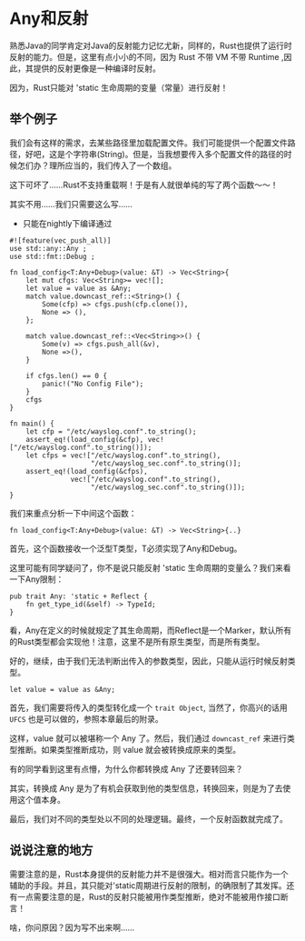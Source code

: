 # Any和反射

熟悉Java的同学肯定对Java的反射能力记忆尤新，同样的，Rust也提供了运行时反射的能力。但是，这里有点小小的不同，因为 Rust 不带 VM 不带 Runtime ,因此，其提供的反射更像是一种编译时反射。

因为，Rust只能对 'static 生命周期的变量（常量）进行反射！

## 举个例子

我们会有这样的需求，去某些路径里加载配置文件。我们可能提供一个配置文件路径，好吧，这是个字符串(String)。但是，当我想要传入多个配置文件的路径的时候怎们办？理所应当的，我们传入了一个数组。

这下可坏了……Rust不支持重载啊！于是有人就很单纯的写了两个函数～～！

其实不用……我们只需要这么写……
* 只能在nightly下编译通过

```
#![feature(vec_push_all)]
use std::any::Any ;
use std::fmt::Debug ;

fn load_config<T:Any+Debug>(value: &T) -> Vec<String>{
    let mut cfgs: Vec<String>= vec![];
    let value = value as &Any;
    match value.downcast_ref::<String>() {
        Some(cfp) => cfgs.push(cfp.clone()),
        None => (),
    };

    match value.downcast_ref::<Vec<String>>() {
        Some(v) => cfgs.push_all(&v),
        None =>(),
    }

    if cfgs.len() == 0 {
        panic!("No Config File");
    }
    cfgs
}

fn main() {
    let cfp = "/etc/wayslog.conf".to_string();
    assert_eq!(load_config(&cfp), vec!["/etc/wayslog.conf".to_string()]);
    let cfps = vec!["/etc/wayslog.conf".to_string(),
                    "/etc/wayslog_sec.conf".to_string()];
    assert_eq!(load_config(&cfps),
               vec!["/etc/wayslog.conf".to_string(),
                    "/etc/wayslog_sec.conf".to_string()]);
}
```

我们来重点分析一下中间这个函数：

```
fn load_config<T:Any+Debug>(value: &T) -> Vec<String>{..}
```

首先，这个函数接收一个泛型T类型，T必须实现了Any和Debug。

这里可能有同学疑问了，你不是说只能反射 'static 生命周期的变量么？我们来看一下Any限制：

```
pub trait Any: 'static + Reflect {
    fn get_type_id(&self) -> TypeId;
}
```

看，Any在定义的时候就规定了其生命周期，而Reflect是一个Marker，默认所有的Rust类型都会实现他！注意，这里不是所有原生类型，而是所有类型。

好的，继续，由于我们无法判断出传入的参数类型，因此，只能从运行时候反射类型。

```
let value = value as &Any;
```

首先，我们需要将传入的类型转化成一个 `trait Object`, 当然了，你高兴的话用 `UFCS` 也是可以做的，参照本章最后的附录。

这样，value 就可以被堪称一个 Any 了。然后，我们通过 `downcast_ref` 来进行类型推断。如果类型推断成功，则 value 就会被转换成原来的类型。

有的同学看到这里有点懵，为什么你都转换成 Any 了还要转回来？

其实，转换成 Any 是为了有机会获取到他的类型信息，转换回来，则是为了去使用这个值本身。

最后，我们对不同的类型处以不同的处理逻辑。最终，一个反射函数就完成了。

## 说说注意的地方

需要注意的是，Rust本身提供的反射能力并不是很强大。相对而言只能作为一个辅助的手段。并且，其只能对'static周期进行反射的限制，的确限制了其发挥。还有一点需要注意的是，Rust的反射只能被用作类型推断，绝对不能被用作接口断言！

啥，你问原因？因为写不出来啊……
